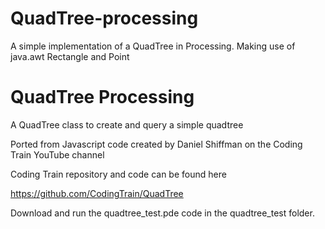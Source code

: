 # QuadTree-processing
A simple implementation of a QuadTree in Processing. Making use of java.awt Rectangle and Point

# QuadTree Processing

A QuadTree class to create and query a simple quadtree

Ported from Javascript code created by Daniel Shiffman on the Coding Train YouTube channel

Coding Train repository and code can be found here

<https://github.com/CodingTrain/QuadTree>

Download and run the quadtree_test.pde code in the quadtree_test folder.
